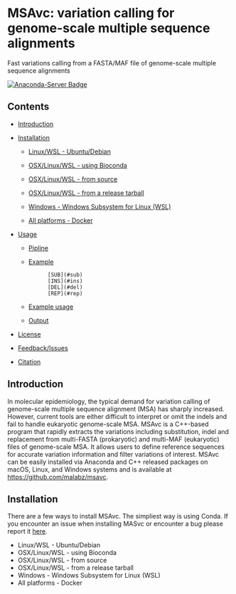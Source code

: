 # MSAvc: variation calling for genome-scale multiple sequence alignments

Fast variations calling from a FASTA/MAF file of genome-scale multiple sequence alignments

[![Anaconda-Server Badge](https://anaconda.org/malab/msavc/badges/version.svg)](https://anaconda.org/malab/msavc)



## Contents

* [Introduction](#introduction)

* [Installation](#installation)
  
  * [Linux/WSL \- Ubuntu/Debian](#linux---ubuntudebian)
  
  * [OSX/Linux/WSL \- using Bioconda](#osxlinux---using-bioconda)
  
  * [OSX/Linux/WSL \- from source](#osxlinux---from-source)
  
  * [OSX/Linux/WSL \- from a release tarball](#osxlinux---from-a-release-tarball)
  
  * [Windows \- Windows Subsystem for Linux (WSL)](#Windows---Windows-Subsystem-for-Linux-(WSL)])
  
  * [All platforms \- Docker](#all-platforms---docker)

* [Usage](#usage)
  
  * [Pipline](#pipline)
  
  * [Example](#example)
    
              [SUB](#sub)
              [INS](#ins)
              [DEL](#del)
              [REP](#rep)
  
  * [Example usage](#example-usage)
  
  * [Output](#output)

* [License](#license)

* [Feedback/Issues](#feedbackissues)

* [Citation](#citation)

## Introduction

In molecular epidemiology, the typical demand for variation calling of genome-scale multiple sequence alignment (MSA) has sharply increased. However, current tools are either difficult to interpret or omit the indels and fail to handle eukaryotic genome-scale MSA. MSAvc is a C++-based program that rapidly extracts the variations including substitution, indel and replacement from multi-FASTA (prokaryotic) and multi-MAF (eukaryotic) files of genome-scale MSA. It allows users to define reference sequences for accurate variation information and filter variations of interest. MSAvc can be easily installed via Anaconda and C++ released packages on macOS, Linux, and Windows systems and is available at https://github.com/malabz/msavc.


## Installation

There are a few ways to install MSAvc. The simpliest way is using Conda. If you encounter an issue when installing MASvc or encounter a bug please report it [here](https://github.com/malabz/msavc). 
* Linux/WSL - Ubuntu/Debian
* OSX/Linux/WSL - using Bioconda
* OSX/Linux/WSL - from source
* OSX/Linux/WSL - from a release tarball
* Windows - Windows Subsystem for Linux (WSL)
* All platforms - Docker

